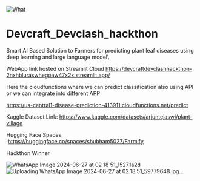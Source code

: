 
![What](https://github.com/shubham5027/Devcraft_Devclash_hackthon/assets/132193443/dd135b3e-b718-4d1f-a5b2-438520708c09)




# Devcraft_Devclash_hackthon
Smart AI Based Solution to Farmers for predicting plant leaf diseases using deep learning and large language model\

WebApp link hosted on Streamlit Cloud 
https://devcraftdevclashhackthon-2nxhbluraswhegoaw47x2x.streamlit.app/


Here the cloudfunctions where we can predict classification also using API or we can integrate into different APP

https://us-central1-disease-prediction-413911.cloudfunctions.net/predict


Kaggle Dataset Link: https://www.kaggle.com/datasets/arjuntejaswi/plant-village

Hugging Face Spaces :https://huggingface.co/spaces/shubham5027/Farmify

Hackthon Winner 



![WhatsApp Image 2024-06-27 at 02 18 51_15271a2d](https://github.com/shubham5027/Devcraft_Devclash_hackthon/assets/132193443/089193ee-d29a-4df9-96d0-a4ea7137a29d)
![Uploading WhatsApp Image 2024-06-27 at 02.18.51_59779648.jpg…]()



